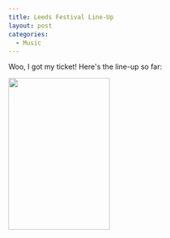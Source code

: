```yaml
---
title: Leeds Festival Line-Up
layout: post
categories:
  - Music
---
```

Woo, I got my ticket! Here's the line-up so far:

[<img class="alignnone size-medium wp-image-334" title="2008 Leeds Festival poster" src="/assets/posts/2008/03/leeds_poster-200x300.jpg" alt="" width="200" height="300" srcset="/assets/posts/2008/03/leeds_poster-200x300.jpg 200w, /assets/posts/2008/03/leeds_poster.jpg 368w" sizes="(max-width: 200px) 100vw, 200px" />](/assets/posts/2008/03/leeds_poster.jpg)
